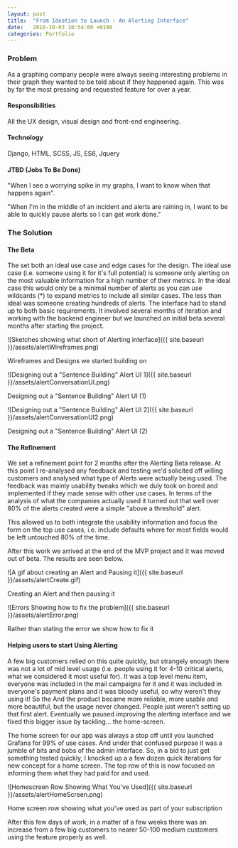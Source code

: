 ```yaml
---
layout: post
title:  "From Ideation to Launch : An Alerting Interface"
date:   2016-10-03 10:54:00 +0100
categories: Portfolio
---
```

### Problem

As a graphing company people were always seeing interesting problems in their graph they wanted to be told about if they happened again. This was by far the most pressing and requested feature for over a year.

#### Responsibilities

All the UX design, visual design and front-end engineering.

#### Technology

Django, HTML, SCSS, JS, ES6, Jquery

#### JTBD (Jobs To Be Done)


"When I see a worrying spike in my graphs, I want to know when that happens again".


"When I'm in the middle of an incident and alerts are raining in, I want to be able to quickly pause alerts so I can get work done."

### The Solution

#### The Beta

The set both an ideal use case and edge cases for the design. The ideal use case (i.e. someone using it for it's full potential) is someone only alerting on the most valuable information for a high number of their metrics. In the ideal case this would only be a minimal number of alerts as you can use wildcards (\*) to expand metrics to include all similar cases. The less than ideal was someone creating hundreds of alerts. The interface had to stand up to both basic requirements. It involved several months of iteration and working with the backend engineer but we launched an initial beta several months after starting the project.

![Sketches showing what short of Alerting interface]({{ site.baseurl }}/assets/alertWireframes.png)
<div class="centre-contents">
  <span class="img-title">Wireframes and Designs we started building on</span>
</div>

![Designing out a "Sentence Building" Alert UI 1]({{ site.baseurl }}/assets/alertConversationUI.png)
<div class="centre-contents">
  <span class="img-title">Designing out a "Sentence Building" Alert UI (1)</span>
</div>

![Designing out a "Sentence Building" Alert UI 2]({{ site.baseurl }}/assets/alertConversationUI2.png)
<div class="centre-contents">
  <span class="img-title">Designing out a "Sentence Building" Alert UI (2)</span>
</div>

#### The Refinement

We set a refinement point for 2 months after the Alerting Beta release. At this point I re-analysed any feedback and testing we'd solicited off willing customers and analysed what type of Alerts were actually being used. The feedback was mainly usability tweaks which we duly took on bored and implemented if they made sense with other use cases. In terms of the analysis of what the companies actually used it turned out that well over 80% of the alerts created were a simple "above a threshold" alert.

This allowed us to both integrate the usability information and focus the form on the top use cases, i.e. include defaults where for most fields would be left untouched 80% of the time.

After this work we arrived at the end of the MVP project and it was moved out of beta. The results are seen below.

![A gif about creating an Alert and Pausing it]({{ site.baseurl }}/assets/alertCreate.gif)
<div class="centre-contents">
  <span class="img-title">Creating an Alert and then pausing it</span>
</div>

![Errors Showing how to fix the problem]({{ site.baseurl }}/assets/alertError.png)
<div class="centre-contents">
  <span class="img-title">Rather than stating the error we show how to fix it</span>
</div>

#### Helping users to start Using Alerting

A few big customers relied on this quite quickly, but strangely enough there was not a lot of mid level usage (i.e. people using it for 4-10 critical alerts, what we considered it most useful for). It was a top level menu item, everyone was included in the mail campaigns for it and it was included in everyone's payment plans and it was bloody useful, so why weren't they using it! So the And the product became more reliable, more usable and more beautiful, but the usage never changed. People just weren't setting up that first alert. Eventually we paused improving the alerting interface and we fixed this bigger issue by tackling... the home-screen.

The home screen for our app was always a stop off until you launched Grafana for 99% of use cases. And under that confused purpose it was a jumble of bits and bobs of the admin interface. So, in a bid to just get something tested quickly, I knocked up a a few dozen quick iterations for new concept for a home screen. The top row of this is now focused on informing them what they had paid for and used.

![Homescreen Row Showing What You've Used]({{ site.baseurl }}/assets/alertHomeScreen.png)
<div class="centre-contents">
  <span class="img-title">Home screen row showing what you've used as part of your subscription</span>
</div>

After this few days of work, in a matter of a few weeks there was an increase from a few big customers to nearer 50-100 medium customers  using the feature properly as well.

